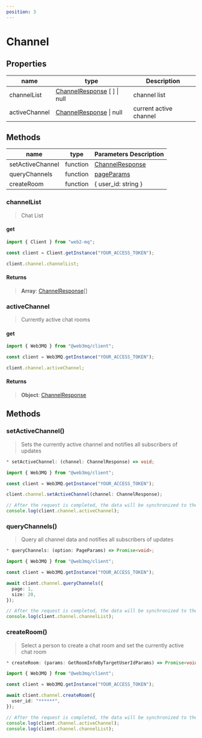 ```yaml
---
position: 3
---
```


# Channel

## Properties

| name          | type                                                                          | Description            |
| ------------- | ----------------------------------------------------------------------------- | ---------------------- |
| channelList   | [ChannelResponse](/docs/Web3MQ-SDK/JS-SDK/types/#channelresponse) [ ] \| null | channel list           |
| activeChannel | [ChannelResponse](/docs/Web3MQ-SDK/JS-SDK/types/#channelresponse) \| null     | current active channel |

## Methods

| name             | type     | Parameters Description                                            |
| ---------------- | -------- | ----------------------------------------------------------------- |
| setActiveChannel | function | [ChannelResponse](/docs/Web3MQ-SDK/JS-SDK/types/#channelresponse) |
| queryChannels    | function | [pageParams](/docs/Web3MQ-SDK/JS-SDK/types/#pageparams)           |
| createRoom       | function | { user_id: string }                                               |

### channelList

> Chat List

#### get

```typescript
import { Client } from "web2-mq";

const client = Client.getInstance("YOUR_ACCESS_TOKEN");

client.channel.channelList;
```

#### Returns

> **Array**: [ChannelResponse](/docs/Web3MQ-SDK/JS-SDK/types/#channelresponse)[]

### activeChannel

> Currently active chat rooms

#### get

```typescript
import { Web3MQ } from "@web3mq/client";

const client = Web3MQ.getInstance("YOUR_ACCESS_TOKEN");

client.channel.activeChannel;
```

#### Returns

> **Object**: [ChannelResponse](/docs/Web3MQ-SDK/JS-SDK/types/#channelresponse)

## Methods

### setActiveChannel()

> Sets the currently active channel and notifies all subscribers of updates

```typescript
* setActiveChannel: (channel: ChannelResponse) => void;
```

```typescript
import { Web3MQ } from "@web3mq/client";

const client = Web3MQ.getInstance("YOUR_ACCESS_TOKEN");

client.channel.setActiveChannel(channel: ChannelResponse);

// After the request is completed, the data will be synchronized to the client
console.log(client.channel.activeChannel);
```

### queryChannels()

> Query all channel data and notifies all subscribers of updates

```typescript
* queryChannels: (option: PageParams) => Promise<void>;
```

```typescript
import { Web3MQ } from "@web3mq/client";

const client = Web3MQ.getInstance("YOUR_ACCESS_TOKEN");

await client.channel.queryChannels({
  page: 1,
  size: 20,
});

// After the request is completed, the data will be synchronized to the client
console.log(client.channel.channelList);
```

### createRoom()

> Select a person to create a chat room and set the currently active chat room

```typescript
* createRoom: (params: GetRoomInfoByTargetUserIdParams) => Promise<void>;
```

```typescript
import { Web3MQ } from "@web3mq/client";

const client = Web3MQ.getInstance("YOUR_ACCESS_TOKEN");

await client.channel.createRoom({
  user_id: "******",
});

// After the request is completed, the data will be synchronized to the client
console.log(client.channel.activeChannel);
console.log(client.channel.channelList);
```
